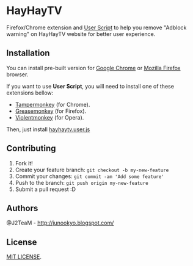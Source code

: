 # HayHayTV

Firefox/Chrome extension and [User Script](http://wiki.greasespot.net/User_script) to help you remove "Adblock warning" on HayHayTV website for better user experience.

## Installation

You can install pre-built version for [Google Chrome](https://goo.gl/GNslbJ) or [Mozilla Firefox](https://github.com/J2TeaM/hayhaytv/releases/tag/v1.0.1) browser.

If you want to use **User Script**, you will need to install one of these extensions bellow:

- [Tampermonkey](https://openuserjs.org/about/Tampermonkey-for-Chrome) (for Chrome).
- [Greasemonkey](https://openuserjs.org/about/Greasemonkey-for-Firefox) (for Firefox).
- [Violentmonkey](https://openuserjs.org/about/Violentmonkey-for-Opera) (for Opera).

Then, just install [hayhaytv.user.js](https://github.com/J2TeaM/hayhaytv/blob/master/hayhaytv.user.js)

## Contributing

1. Fork it!
2. Create your feature branch: `git checkout -b my-new-feature`
3. Commit your changes: `git commit -am 'Add some feature'`
4. Push to the branch: `git push origin my-new-feature`
5. Submit a pull request :D

## Authors

@J2TeaM - http://junookyo.blogspot.com/

## License

[MIT LICENSE](https://github.com/J2TeaM/hayhaytv/blob/master/LICENSE).
